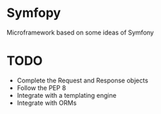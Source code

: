 Symfopy
=======

Microframework based on some ideas of Symfony

# TODO
- Complete the Request and Response objects
- Follow the PEP 8
- Integrate with a templating engine
- Integrate with ORMs
